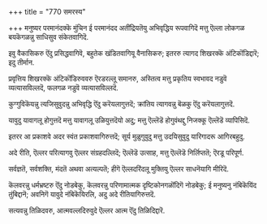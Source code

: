 +++
title = "770 समरस्य"

+++
मनुष्यर परमानंदक्कॆ मुंचिन ई परमानंदद अतींद्रियतॆयु अभिवृद्धिय रूपवागिदॆ मत्तु ऎल्ला लोकगळ बयकॆगळन्नु साधिसुव संकेतवागिदॆ.

इवु वैकासिकरु ऎंदु प्रसिद्धवागिवॆ, बहुतेक खंडितवागियू वैनासिकरु; इतररु त्यागद शिखरक्कॆ अंटिकॊंडिद्दारॆ; इदु तीर्मान.

प्रवृत्तिय शिखरक्कॆ अंटिकॊंडिरुववरु ऎरडरल्लू समानरु, अस्तित्व मत्तु प्रकृतिय स्वभावद नडुवॆ व्यत्यासविल्लदॆ, फलगळ नडुवॆ व्यत्यासविल्लदॆ.

कुग्गुविकॆयन्नु त्यजिसुवुदन्नु अभिवृद्धि ऎंदु करॆयलागुत्तदॆ; क्रांतिय त्यागवन्नु बॆळकु ऎंदु करॆयलागुत्तदॆ.

यावुदु यावागलू होगुत्तदॆ मत्तु यावागलू उळियुत्तदॆयो अदु; मत्तु ऎल्लॆडॆ होगुवंथद्दु निजक्कू ऎल्लॆडॆ व्यापिसिदॆ.

इतरर आ प्रकाशवे अदर स्वंत प्रकाशवागिरुत्तदॆ; सूर्य मुळुगुवुदु मत्तु उदयिसुवुदु यारिगादरू आगिरबहुदु.

अदे रीति, ऎल्लर परित्यागवु ऎल्लर संग्रहदल्लिदॆ; ऎल्लॆडॆ उत्साह, मत्तु ऎल्लॆडॆ निर्लिप्ततॆ; ऎरडू परिपूर्ण.

सर्वज्ञतॆ, सर्वशक्ति, मंदतॆ अथवा अत्यल्पतॆ; हीगॆ ऎल्लदरिंदलू मुक्तियु ऎल्लर साधनॆयागि मीरिदॆ.

कॆलवरन्नु धर्मभ्रष्टरु ऎंदु नोडबेकु, कॆलवरन्नु परिणामात्मक दृष्टिकोनगळॊंदिगॆ नोडबेकु; ई मनुष्यनु नंबिकॆयिंद तुंबिद्दानॆ; अवनिगॆ यावुदे नंबिकॆयिरलि, अदु अदे रीतियागिरुत्तदॆ.

सत्यवन्नु तिळिदवरु, आत्मवल्लदिरुवुदे ऎल्लर आत्म ऎंदु तिळिदिद्दारॆ.

